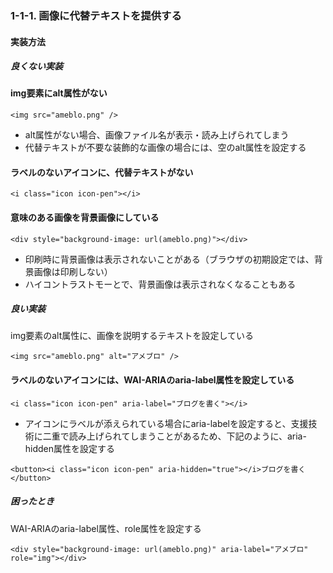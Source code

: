 ### 1-1-1. 画像に代替テキストを提供する

#### 実装方法

##### 良くない実装

#### img要素にalt属性がない
```
<img src="ameblo.png" />
```
- alt属性がない場合、画像ファイル名が表示・読み上げられてしまう
- 代替テキストが不要な装飾的な画像の場合には、空のalt属性を設定する

#### ラベルのないアイコンに、代替テキストがない
```
<i class="icon icon-pen"></i>
```

#### 意味のある画像を背景画像にしている
```
<div style="background-image: url(ameblo.png)"></div>
```
- 印刷時に背景画像は表示されないことがある（ブラウザの初期設定では、背景画像は印刷しない）
- ハイコントラストモーとで、背景画像は表示されなくなることもある

##### 良い実装

img要素のalt属性に、画像を説明するテキストを設定している
```
<img src="ameblo.png" alt="アメブロ" />
```

#### ラベルのないアイコンには、WAI-ARIAのaria-label属性を設定している
```
<i class="icon icon-pen" aria-label="ブログを書く"></i>
```
- アイコンにラベルが添えられている場合にaria-labelを設定すると、支援技術に二重で読み上げられてしまうことがあるため、下記のように、aria-hidden属性を設定する
```
<button><i class="icon icon-pen" aria-hidden="true"></i>ブログを書く</button>
```

##### 困ったとき

WAI-ARIAのaria-label属性、role属性を設定する
```
<div style="background-image: url(ameblo.png)" aria-label="アメブロ" role="img"></div>
```
